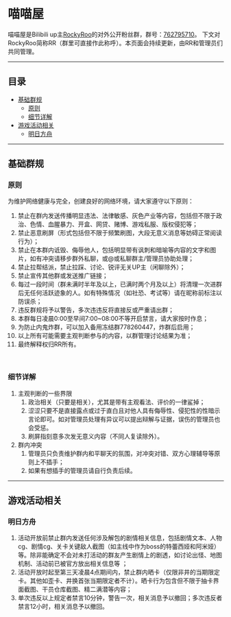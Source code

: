 # 喵喵屋

喵喵屋是Bilibili up主[RockyRoo](https://space.bilibili.com/39012132)的对外公开粉丝群，群号：[762795710](https://qm.qq.com/q/dBvajpeOgU)。
下文对RockyRoo简称RR（群里可直接作此称呼）。本页面会持续更新，由RR和管理员们共同管理。

---

## 目录

- [基础群规](#基础群规)
    - [原则](#原则)
    - [细节详解](#细节详解)
- [游戏活动相关](#游戏活动相关)
    - [明日方舟](#明日方舟)

---

## 基础群规 <a id="基础群规"></a>

### 原则 <a id="原则"></a>

为维护网络健康与完全，创建良好的网络环境，请大家遵守以下原则：

1. 禁止在群内发送传播明显违法、法律敏感、灰色产业等内容，包括但不限于政治、色情、血腥暴力、开盒、网贷、赌博、游戏私服、版权侵犯等；
2. 禁止恶意刷屏（形式包括但不限于频繁刷图，大段无意义消息等妨碍正常阅读行为）；
3. 禁止在本群内诋毁、侮辱他人，包括明显带有讽刺和暗喻等内容的文字和图片，如有冲突请移步群外私聊，或@或私聊群主/管理员协助处理；
4. 禁止拉帮结派，禁止拉踩、讨论、锐评无关UP主（闲聊除外）；
5. 禁止宣传其他群或发送推广链接；
6. 每过一段时间（群未满时半年及以上，已满时两个月及以上）将清理一次进群后无任何活跃迹象的人。如有特殊情况（如社恐、考试等）请在昵称前标注以防误杀；
7. 违反群规将予以警告，多次违违反将直接反或严重请出群；
8. 本群每日凌晨0:00至早间7:00~08:00不等开启禁言，请大家按时作息；
9. 为防止内鬼炸群，可以加入备用冻结群778260447，炸群后启用；
10. 以上所有可能需要主观判断参与的内容，以群管理讨论结果为准；
11. 最终解释权归RR所有。

<br/>

### 细节详解 <a id="细节详解"></a>

1. 主观判断的一些界限
    1. 政治相关（只要是相关），尤其是带有主观看法、评价的一律鲨掉；
    2. 涩涩只要不是直接露点或过于直白且对他人具有侮辱性、侵犯性的性暗示言论即可。如对管理员处理有异议可以提出辩解与证据，误伤的管理员也会受惩。
    3. 刷屏指刻意多次发无意义内容（不同人复读除外）。
2. 群内冲突
   1. 管理员只负责维护群内和平聊天的氛围，对冲突对错、双方心理辅导等原则上不插手；
   2. 如果有想插手的管理员请自行负责后续。

---

## 游戏活动相关 <a id="游戏活动相关"></a>

### 明日方舟 <a id="明日方舟"></a>

1. 活动开放前禁止群内发送任何涉及解包的剧情相关信息，包括剧情文本、人物cg、剧情cg、关卡关键敌人截图（如主线中作为boss的特蕾西娅和阿米娅）等。除非能确定不会对未打活动的群友产生剧情上的剧透，如讨论出怪、地图机制、活动前已被官方放出相关信息等 ；
2. 活动开放时起至第三天凌晨4点期间内，禁止群内晒卡（仅限非井的当期限定卡。其他如歪卡、井换首张当期限定者不计）。晒卡行为包含但不限于抽卡界面截图、干员仓库截图、精二满潜等内容；
3. 单次违反以上规定者禁言10分钟，警告一次，相关消息予以撤回；多次违反者禁言12小时，相关消息予以撤回。

<!--
## 常见问题问答

- RR的原型？
> 白虎。
- 画画软件是？
> Procreate。
- 约稿、抱枕、图片自用、授权？
> 默认不授权投稿、转载、宣传、商业用途。私人用途（当头像、做自用谷子、做自用鼠标垫等）随意。
- 找RR、管理员私聊/加好友
> 不熟的情况下请不要加，谢谢。
- 能否催更？
> 可以催，但心情不好不会理。
- 直播时间？
> 不固定，开播会在群里@所有人。
- 新春会、生日会、嘉年华、音律联觉等会参加吗？
> 大部分不会。社恐。如果有机会去的话会说。
- RR的个人信息？
> 问知道的群友就行，大家都不知道那就是不能说。
- 群满了会提上限或开二群吗？
> 不会，先到先得。
- 能不能教我画画？
> 我是彩笔。 -->
